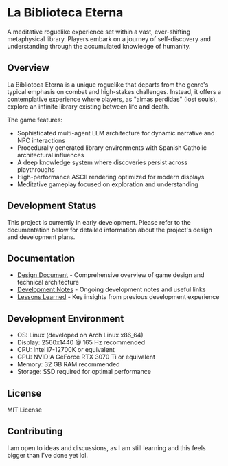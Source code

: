 # La Biblioteca Eterna

A meditative roguelike experience set within a vast, ever-shifting metaphysical library. Players embark on a journey of self-discovery and understanding through the accumulated knowledge of humanity.

## Overview

La Biblioteca Eterna is a unique roguelike that departs from the genre's typical emphasis on combat and high-stakes challenges. Instead, it offers a contemplative experience where players, as "almas perdidas" (lost souls), explore an infinite library existing between life and death.

The game features:
- Sophisticated multi-agent LLM architecture for dynamic narrative and NPC interactions
- Procedurally generated library environments with Spanish Catholic architectural influences
- A deep knowledge system where discoveries persist across playthroughs
- High-performance ASCII rendering optimized for modern displays
- Meditative gameplay focused on exploration and understanding

## Development Status

This project is currently in early development. Please refer to the documentation below for detailed information about the project's design and development plans.

## Documentation

- [Design Document](docs/design-doc.md) - Comprehensive overview of game design and technical architecture
- [Development Notes](docs/notes.md) - Ongoing development notes and useful links
- [Lessons Learned](docs/lessons_learned.md) - Key insights from previous development experience

## Development Environment

- OS: Linux (developed on Arch Linux x86_64)
- Display: 2560x1440 @ 165 Hz recommended
- CPU: Intel i7-12700K or equivalent
- GPU: NVIDIA GeForce RTX 3070 Ti or equivalent
- Memory: 32 GB RAM recommended
- Storage: SSD required for optimal performance

## License

MIT License

## Contributing

I am open to ideas and discussions, as I am still learning and this feels bigger than I've done yet lol.